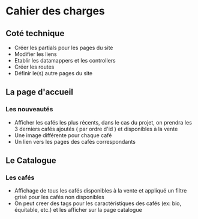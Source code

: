 # Cahier des charges

## Coté technique
- Créer les partials pour les pages du site
- Modifier les liens
- Etablir les datamappers et les controllers
- Créer les routes
- Définir le(s) autre pages du site

## La page d'accueil

### Les nouveautés
- Afficher les cafés les plus récents, dans le cas du projet, on prendra les 3 derniers cafés ajoutés ( par ordre d'id ) et disponibles à la vente
- Une image différente pour chaque café
- Un lien vers les pages des cafés correspondants

## Le Catalogue

### Les cafés
- Affichage de tous les cafés disponibles à la vente et appliqué un filtre grisé pour les cafés non disponibles
- On peut creer des tags pour les caractéristiques des cafés (ex: bio, équitable, etc.) et les afficher sur la page catalogue